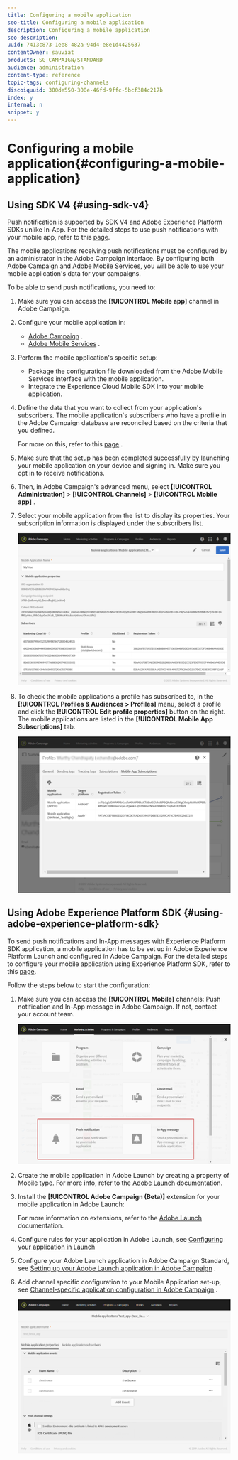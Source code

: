 ```yaml
---
title: Configuring a mobile application
seo-title: Configuring a mobile application
description: Configuring a mobile application
seo-description: 
uuid: 7413c873-1ee8-482a-94d4-e8e1d4425637
contentOwner: sauviat
products: SG_CAMPAIGN/STANDARD
audience: administration
content-type: reference
topic-tags: configuring-channels
discoiquuid: 300de550-300e-46fd-9ffc-5bcf384c217b
index: y
internal: n
snippet: y
---
```


# Configuring a mobile application{#configuring-a-mobile-application}

## Using SDK V4 {#using-sdk-v4}

Push notification is supported by SDK V4 and Adobe Experience Platform SDKs unlike In-App. For the detailed steps to use push notifications with your mobile app, refer to this [page](https://helpx.adobe.com/campaign/kb/configuring-app-sdkv4.html).

The mobile applications receiving push notifications must be configured by an administrator in the Adobe Campaign interface. By configuring both Adobe Campaign and Adobe Mobile Services, you will be able to use your mobile application's data for your campaigns.

To be able to send push notifications, you need to:

1. Make sure you can access the **[!UICONTROL Mobile app]** channel in Adobe Campaign.
1. Configure your mobile application in:

    * [Adobe Campaign](https://helpx.adobe.com/campaign/kb/configuring-app-sdkv4.html#SettingupamobileapplicationinAdobeCampaign) .
    * [Adobe Mobile Services](https://helpx.adobe.com/campaign/kb/configuring-app-sdkv4.html#ConfiguringamobileapplicationinAdobeMobileServices) .

1. Perform the mobile application's specific setup:

    * Package the configuration file downloaded from the Adobe Mobile Services interface with the mobile application.
    * Integrate the Experience Cloud Mobile SDK into your mobile application.

1. Define the data that you want to collect from your application's subscribers. The mobile application's subscribers who have a profile in the Adobe Campaign database are reconciled based on the criteria that you defined.

   For more on this, refer to this [page](https://helpx.adobe.com/campaign/kb/configuring-app-sdkv4.html#Collectingsubscribersdatafromamobileapplication) .

1. Make sure that the setup has been completed successfully by launching your mobile application on your device and signing in. Make sure you opt in to receive notifications.
1. Then, in Adobe Campaign's advanced menu, select **[!UICONTROL Administration]** > **[!UICONTROL Channels]** > **[!UICONTROL Mobile app]** .
1. Select your mobile application from the list to display its properties. Your subscription information is displayed under the subscribers list.

   ![](assets/push_notif_mobile_app.png)

1. To check the mobile applications a profile has subscribed to, in the **[!UICONTROL Profiles & Audiences > Profiles]** menu, select a profile and click the **[!UICONTROL Edit profile properties]** button on the right. The mobile applications are listed in the **[!UICONTROL Mobile App Subscriptions]** tab.

   ![](assets/push_notif_subscriptions.png)

## Using Adobe Experience Platform SDK {#using-adobe-experience-platform-sdk}

To send push notifications and In-App messages with Experience Platform SDK application, a mobile application has to be set up in Adobe Experience Platform Launch and configured in Adobe Campaign. For the detailed steps to configure your mobile application using Experience Platform SDK, refer to this [page](https://helpx.adobe.com/campaign/kb/configuring-app-sdkv4.html).

Follow the steps below to start the configuration:

1. Make sure you can access the **[!UICONTROL Mobile]** channels: Push notification and In-App message in Adobe Campaign. If not, contact your account team.

   ![](assets/launch_1.png)

1. Create the mobile application in Adobe Launch by creating a property of Mobile type. For more info, refer to the [Adobe Launch](https://aep-sdks.gitbook.io/docs/getting-started/create-a-mobile-property#create-a-new-mobile-property) documentation.
1. Install the **[!UICONTROL Adobe Campaign (Beta)]** extension for your mobile application in Adobe Launch:

   For more information on extensions, refer to the [Adobe Launch](https://aep-sdks.gitbook.io/docs/using-mobile-extensions/adobe-campaign-standard-beta) documentation.

1. Configure rules for your application in Adobe Launch, see [Configuring your application in Launch](https://helpx.adobe.com/campaign/kb/configuring-app-sdk.html#ConfiguringyourapplicationinLaunch) 
1. Configure your Adobe Launch application in Adobe Campaign Standard, see [Setting up your Adobe Launch application in Adobe Campaign](https://helpx.adobe.com/campaign/kb/configuring-app-sdk.html#SettingupyourAdobeLaunchapplicationinAdobeCampaign) .
1. Add channel specific configuration to your Mobile Application set-up, see [Channel-specific application configuration in Adobe Campaign](https://helpx.adobe.com/campaign/kb/configuring-app-sdk.html#ChannelspecificapplicationconfigurationinAdobeCampaign) .

   ![](assets/launch_2.png)

